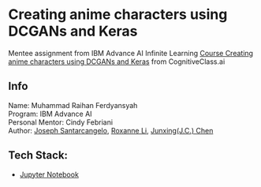 # Creating anime characters using DCGANs and Keras
Mentee assignment from IBM Advance AI Infinite Learning
[Course Creating anime characters using DCGANs and Keras](https://apps.cognitiveclass.ai/learning/course/course-v1:IBM+GPXX0XCEEN+v1/home) from CognitiveClass.ai

## Info
Name: Muhammad Raihan Ferdyansyah\
Program: IBM Advance AI\
Personal Mentor: Cindy Febriani\
Author: [Joseph Santarcangelo](https://www.linkedin.com/in/joseph-s-50398b136/), [Roxanne Li](https://www.linkedin.com/in/roxanne-li/), [Junxing(J.C.) Chen](https://www.linkedin.com/in/junxing-chen-3591a4162/)

## Tech Stack: 
- [Jupyter Notebook](https://jupyter.org/)

